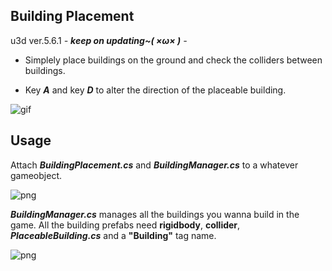 Building Placement
----------

u3d ver.5.6.1
*- **keep on updating~( ×ω× )** -*

- Simplely place buildings on the ground and check the colliders between buildings.

- Key ***A*** and key ***D*** to alter the direction of the placeable building.

![gif](https://github.com/chenwanwan13/SomeUnityScripts/blob/master/BuildingPlacement/03.gif?raw=true)

Usage
---------

Attach ***BuildingPlacement.cs***  and ***BuildingManager.cs*** to a whatever gameobject.

![png](https://raw.githubusercontent.com/chenwanwan13/SomeUnityScripts/master/BuildingPlacement/01.png)

***BuildingManager.cs*** manages all the buildings you wanna build in the game.
All the building prefabs need **rigidbody**, **collider**, ***PlaceableBuilding.cs*** and a **"Building"** tag name.

![png](https://raw.githubusercontent.com/chenwanwan13/SomeUnityScripts/master/BuildingPlacement/02.png)

